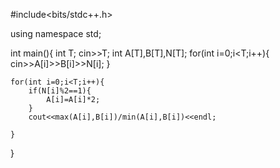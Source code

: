 #include<bits/stdc++.h>

using namespace std;

int main(){
    int T;
    cin>>T;
    int A[T],B[T],N[T];
    for(int i=0;i<T;i++){
        cin>>A[i]>>B[i]>>N[i];
    }

    for(int i=0;i<T;i++){
        if(N[i]%2==1){
            A[i]=A[i]*2;
        }
        cout<<max(A[i],B[i])/min(A[i],B[i])<<endl;
            
    }
    
}

